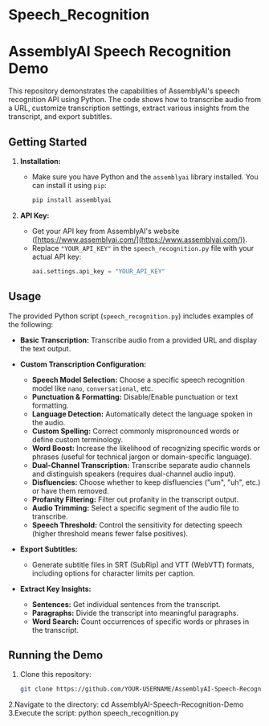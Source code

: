 # Speech_Recognition
# AssemblyAI Speech Recognition Demo

This repository demonstrates the capabilities of AssemblyAI's speech recognition API using Python.  The code shows how to transcribe audio from a URL, customize transcription settings, extract various insights from the transcript, and export subtitles.

## Getting Started

1. **Installation:** 
   - Make sure you have Python and the `assemblyai` library installed. You can install it using `pip`: 
      ```bash
      pip install assemblyai
      ```

2. **API Key:** 
   - Get your API key from AssemblyAI's website ([https://www.assemblyai.com/](https://www.assemblyai.com/)). 
   - Replace `"YOUR_API_KEY"` in the `speech_recognition.py` file with your actual API key:
      ```python
      aai.settings.api_key = "YOUR_API_KEY" 
      ```

## Usage 

The provided Python script (`speech_recognition.py`) includes examples of the following:

- **Basic Transcription:** Transcribe audio from a provided URL and display the text output.

- **Custom Transcription Configuration:**
    - **Speech Model Selection:** Choose a specific speech recognition model like `nano`, `conversational`, etc.
    - **Punctuation & Formatting:** Disable/Enable punctuation or text formatting.
    - **Language Detection:** Automatically detect the language spoken in the audio.
    - **Custom Spelling:** Correct commonly mispronounced words or define custom terminology.
    - **Word Boost:** Increase the likelihood of recognizing specific words or phrases (useful for technical jargon or domain-specific language). 
    - **Dual-Channel Transcription:**  Transcribe separate audio channels and distinguish speakers (requires dual-channel audio input). 
    - **Disfluencies:** Choose whether to keep disfluencies ("um", "uh", etc.) or have them removed. 
    - **Profanity Filtering:** Filter out profanity in the transcript output. 
    - **Audio Trimming:**  Select a specific segment of the audio file to transcribe.
    - **Speech Threshold:** Control the sensitivity for detecting speech (higher threshold means fewer false positives). 

- **Export Subtitles:** 
   - Generate subtitle files in SRT (SubRip) and VTT (WebVTT) formats, including options for character limits per caption. 

- **Extract Key Insights:**
   - **Sentences:** Get individual sentences from the transcript.
   - **Paragraphs:** Divide the transcript into meaningful paragraphs.
   - **Word Search:**  Count occurrences of specific words or phrases in the transcript. 

## Running the Demo

1. Clone this repository:
   ```bash
   git clone https://github.com/YOUR-USERNAME/AssemblyAI-Speech-Recognition-Demo.git
2.Navigate to the directory:
cd AssemblyAI-Speech-Recognition-Demo
3.Execute the script:
python speech_recognition.py
